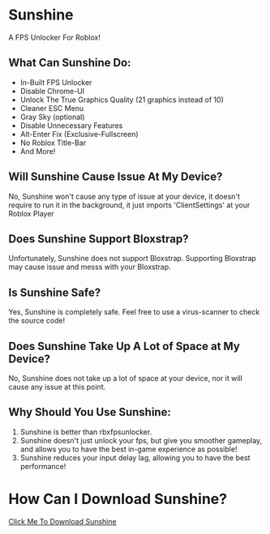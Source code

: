 # Sunshine
A FPS Unlocker For Roblox!

## What Can Sunshine Do:

- In-Built FPS Unlocker
- Disable Chrome-UI
- Unlock The True Graphics Quality (21 graphics instead of 10)
- Cleaner ESC Menu
- Gray Sky (optional)
- Disable Unnecessary Features
- Alt-Enter Fix (Exclusive-Fullscreen)
- No Roblox Title-Bar
- And More!

## Will Sunshine Cause Issue At My Device?
No, Sunshine won't cause any type of issue at your device, it doesn't require to run it in the background, it just imports 'ClientSettings' at your Roblox Player

## Does Sunshine Support Bloxstrap?
Unfortunately, Sunshine does not support Bloxstrap. Supporting Bloxstrap may cause issue and messs with your Bloxstrap.

## Is Sunshine Safe?
Yes, Sunshine is completely safe. Feel free to use a virus-scanner to check the source code!

## Does Sunshine Take Up A Lot of Space at My Device?
No, Sunshine does not take up a lot of space at your device, nor it will cause any issue at this point.

## Why Should You Use Sunshine:
1. Sunshine is better than rbxfpsunlocker.
2. Sunshine doesn't just unlock your fps, but give you smoother gameplay, and allows you to have the best in-game experience as possible!
3. Sunshine reduces your input delay lag, allowing you to have the best performance!

# How Can I Download Sunshine?
[Click Me To Download Sunshine](https://github.com/nulacorrupted/Sunshine/releases/tag/Sunshine)
